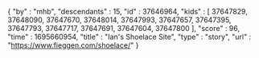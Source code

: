 {
  "by" : "mhb",
  "descendants" : 15,
  "id" : 37646964,
  "kids" : [ 37647829, 37648090, 37647670, 37648014, 37647993, 37647657, 37647395, 37647793, 37647717, 37647691, 37647604, 37647800 ],
  "score" : 96,
  "time" : 1695660954,
  "title" : "Ian's Shoelace Site",
  "type" : "story",
  "url" : "https://www.fieggen.com/shoelace/"
}
